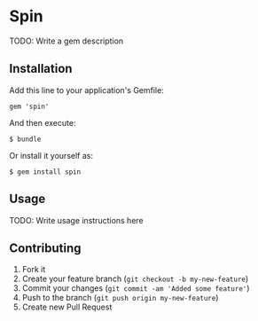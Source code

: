 # Spin

TODO: Write a gem description

## Installation

Add this line to your application's Gemfile:

    gem 'spin'

And then execute:

    $ bundle

Or install it yourself as:

    $ gem install spin

## Usage

TODO: Write usage instructions here

## Contributing

1. Fork it
2. Create your feature branch (`git checkout -b my-new-feature`)
3. Commit your changes (`git commit -am 'Added some feature'`)
4. Push to the branch (`git push origin my-new-feature`)
5. Create new Pull Request
